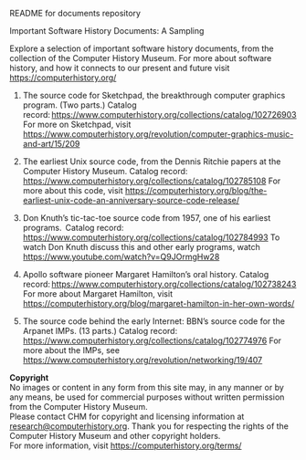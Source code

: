 README for documents repository 
 
Important Software History Documents: A Sampling 
 
Explore a selection of important software history documents, from the collection of the Computer History Museum. For more about software history, and how it connects to our present and future visit https://computerhistory.org/ 
 
1. The source code for Sketchpad, the breakthrough computer graphics program. (Two parts.) 
Catalog record: https://www.computerhistory.org/collections/catalog/102726903 
For more on Sketchpad, visit https://www.computerhistory.org/revolution/computer-graphics-music-and-art/15/209 
 
2. The earliest Unix source code, from the Dennis Ritchie papers at the Computer History Museum. 
Catalog record: https://www.computerhistory.org/collections/catalog/102785108 
For more about this code, visit https://computerhistory.org/blog/the-earliest-unix-code-an-anniversary-source-code-release/ 
 
3. Don Knuth’s tic-tac-toe source code from 1957, one of his earliest programs. 
 Catalog record: https://www.computerhistory.org/collections/catalog/102784993 
To watch Don Knuth discuss this and other early programs, watch https://www.youtube.com/watch?v=Q9JOrmgHw28 
 
4. Apollo software pioneer Margaret Hamilton’s oral history. 
Catalog record: https://www.computerhistory.org/collections/catalog/102738243 
For more about Margaret Hamilton, visit https://computerhistory.org/blog/margaret-hamilton-in-her-own-words/ 
 
5. The source code behind the early Internet: BBN’s source code for the Arpanet IMPs. (13 parts.) 
Catalog record: https://www.computerhistory.org/collections/catalog/102774976 
For more about the IMPs, see https://www.computerhistory.org/revolution/networking/19/407 
 
<b>Copyright</b>   
No images or content in any form from this site may, in any manner or by any means, be used for commercial purposes without written permission from the Computer History Museum.   
Please contact CHM for copyright and licensing information at research@computerhistory.org. Thank you for respecting the rights of the Computer History Museum and other copyright holders.   
For more information, visit https://computerhistory.org/terms/ 

